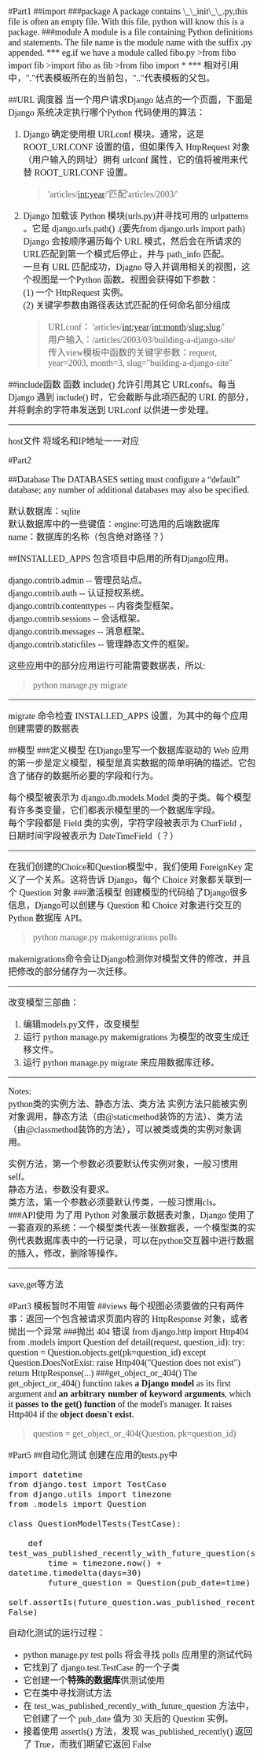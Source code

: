<font face="黑体" size=4>
#Part1
##import
###package
A package contains \_\_init\_\_.py,this file is often an empty file. With this file, python will know this is a package.
###module
A module is a file containing Python definitions and statements. The file name is the module name with the suffix .py appended. 
***
eg.if we have a module called fibo.py
>from fibo import fib  
>import fibo as fib  
>from fibo import *
***
相对引用中，"."代表模板所在的当前包，".."代表模板的父包。  

##URL 调度器
当一个用户请求Django 站点的一个页面，下面是Django 系统决定执行哪个Python 代码使用的算法：

1. Django 确定使用根 URLconf 模块。通常，这是 ROOT\_URLCONF 设置的值，但如果传入 HttpRequest 对象（用户输入的网址）拥有 urlconf 属性，它的值将被用来代替 ROOT\_URLCONF 设置。

	>'articles/<int:year>/'匹配'articles/2003/'

2. Django 加载该 Python 模块(urls.py)并寻找可用的 urlpatterns 。它是 django.urls.path() .(要先from django.urls import path)  
Django 会按顺序遍历每个 URL 模式，然后会在所请求的URL匹配到第一个模式后停止，并与 path_info 匹配。  
一旦有 URL 匹配成功，Djagno 导入并调用相关的视图，这个视图是一个Python 函数。视图会获得如下参数：  
    (1) 一个 HttpRequest 实例。  
	(2) 关键字参数由路径表达式匹配的任何命名部分组成

	>URLconf： 'articles/<int:year>/<int:month>/<slug:slug>/'  
	>用户输入：/articles/2003/03/building-a-django-site/  
	>传入view模板中函数的关键字参数：request, year=2003, month=3, slug="building-a-django-site"

##include函数
函数 include() 允许引用其它 URLconfs。每当 Django 遇到 include() 时，它会截断与此项匹配的 URL 的部分，并将剩余的字符串发送到 URLconf 以供进一步处理。
***
host文件  将域名和IP地址一一对应

#Part2

##Database
The DATABASES setting must configure a “default” database; any number of additional databases may also be specified.

默认数据库：sqlite  
默认数据库中的一些键值：engine:可选用的后端数据库  
name：数据库的名称（包含绝对路径？）

##INSTALLED_APPS
包含项目中启用的所有Django应用。

django.contrib.admin -- 管理员站点。  
django.contrib.auth -- 认证授权系统。  
django.contrib.contenttypes -- 内容类型框架。  
django.contrib.sessions -- 会话框架。  
django.contrib.messages -- 消息框架。  
django.contrib.staticfiles -- 管理静态文件的框架。

这些应用中的部分应用运行可能需要数据表，所以:  
>python manage.py migrate  
****
migrate 命令检查 INSTALLED_APPS 设置，为其中的每个应用创建需要的数据表

##模型
###定义模型
在Django里写一个数据库驱动的 Web 应用的第一步是定义模型，模型是真实数据的简单明确的描述。它包含了储存的数据所必要的字段和行为。

每个模型被表示为 django.db.models.Model 类的子类。每个模型有许多类变量，它们都表示模型里的一个数据库字段。  
每个字段都是 Field 类的实例，字符字段被表示为 CharField ，日期时间字段被表示为 DateTimeField（？）
***
在我们创建的Choice和Question模型中，我们使用 ForeignKey 定义了一个关系。这将告诉 Django，每个 Choice 对象都关联到一个 Question 对象
###激活模型
创建模型的代码给了Django很多信息，Django可以创建与 Question 和 Choice 对象进行交互的 Python 数据库 API。  

>python manage.py makemigrations polls

makemigrations命令会让Django检测你对模型文件的修改，并且把修改的部分储存为一次迁移。
***
改变模型三部曲：  
1. 编辑models.py文件，改变模型  
2. 运行 python manage.py makemigrations 为模型的改变生成迁移文件。  
3. 运行 python manage.py migrate 来应用数据库迁移。
***
Notes:  
python类的实例方法、静态方法、类方法
实例方法只能被实例对象调用，静态方法（由@staticmethod装饰的方法）、类方法（由@classmethod装饰的方法），可以被类或类的实例对象调用。

实例方法，第一个参数必须要默认传实例对象，一般习惯用self。  
静态方法，参数没有要求。  
类方法，第一个参数必须要默认传类，一般习惯用cls。  
###API使用
为了用 Python 对象展示数据表对象，Django 使用了一套直观的系统：一个模型类代表一张数据表，一个模型类的实例代表数据库表中的一行记录，可以在python交互器中进行数据的插入，修改，删除等操作。  
***
save,get等方法  

#Part3
模板暂时不用管
##views
每个视图必须要做的只有两件事：返回一个包含被请求页面内容的 HttpResponse 对象，或者抛出一个异常
###抛出 404 错误
    from django.http import Http404
    from .models import Question
    def detail(request, question_id):
        try:
            question = Question.objects.get(pk=question_id)
        except Question.DoesNotExist:
            raise Http404("Question does not exist")
    return HttpResponse(...)
###get\_object\_or\_404()
The get_object_or_404() function takes **a Django model** as its first argument and **an arbitrary number of keyword arguments**, which it **passes to the get() function** of the model's manager. It raises Http404 if the **object doesn't exist**.
>question = get\_object\_or\_404(Question, pk=question_id)

#Part5
##自动化测试
创建在应用的tests.py中 
 
	import datetime	
	from django.test import TestCase
	from django.utils import timezone
	from .models import Question

	class QuestionModelTests(TestCase):

    	def test_was_published_recently_with_future_question(self):
            time = timezone.now() + datetime.timedelta(days=30)
        	future_question = Question(pub_date=time)
        	self.assertIs(future_question.was_published_recently(), False)
自动化测试的运行过程：  

- python manage.py test polls 将会寻找 polls 应用里的测试代码  
- 它找到了 django.test.TestCase 的一个子类  
- 它创建一个**特殊的数据库**供测试使用  
- 它在类中寻找测试方法
- 在 test\_was\_published\_recently\_with\_future\_question 方法中，它创建了一个 pub\_date 值为 30 天后的 Question 实例。  
- 接着使用 assertls() 方法，发现 was\_published\_recently() 返回了 True，而我们期望它返回 False